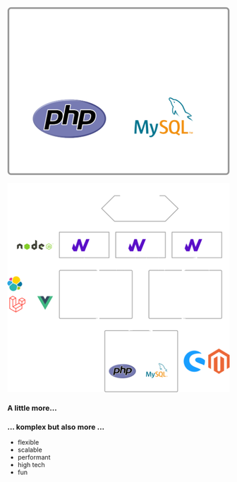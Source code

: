 ![Image of DMF](assets/hubble-legacy-shop.svg)<!-- .element width="600" style="border: 0; background: None; box-shadow: None;" -->


![Image of DMF](assets/hubble-stack-deployment.svg)<!-- .element width="600" style="border: 0; background: None; box-shadow: None;" -->


### A little more...


### ... komplex but also more ...


- flexible 
- scalable <!-- .element: class="fragment" -->
- performant <!-- .element: class="fragment" -->
- high tech <!-- .element: class="fragment" -->
- fun <!-- .element: class="fragment" -->
